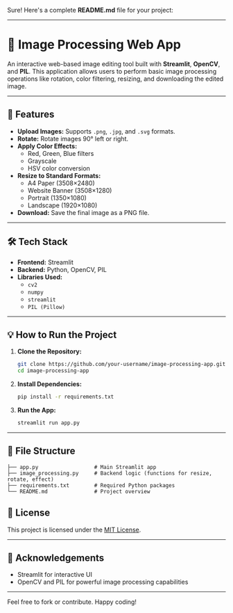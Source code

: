Sure! Here's a complete **README.md** file for your project:

---


# 📸 Image Processing Web App

An interactive web-based image editing tool built with **Streamlit**, **OpenCV**, and **PIL**. This application allows users to perform basic image processing operations like rotation, color filtering, resizing, and downloading the edited image.

---

## 🚀 Features

- **Upload Images:** Supports `.png`, `.jpg`, and `.svg` formats.
- **Rotate:** Rotate images 90° left or right.
- **Apply Color Effects:**
  - Red, Green, Blue filters
  - Grayscale
  - HSV color conversion
- **Resize to Standard Formats:**
  - A4 Paper (3508×2480)
  - Website Banner (3508×1280)
  - Portrait (1350×1080)
  - Landscape (1920×1080)
- **Download:** Save the final image as a PNG file.

---

## 🛠️ Tech Stack

- **Frontend:** Streamlit
- **Backend:** Python, OpenCV, PIL
- **Libraries Used:**
  - `cv2`
  - `numpy`
  - `streamlit`
  - `PIL (Pillow)`

---

## 💡 How to Run the Project

1. **Clone the Repository:**
   ```bash
   git clone https://github.com/your-username/image-processing-app.git
   cd image-processing-app


2. **Install Dependencies:**

   ```bash
   pip install -r requirements.txt
   ```

3. **Run the App:**

   ```bash
   streamlit run app.py
   ```

---

## 📂 File Structure

```
├── app.py                  # Main Streamlit app
├── image_processing.py     # Backend logic (functions for resize, rotate, effect)
├── requirements.txt        # Required Python packages
└── README.md               # Project overview
```

## 📄 License

This project is licensed under the [MIT License](LICENSE).

---

## 🙌 Acknowledgements

* Streamlit for interactive UI
* OpenCV and PIL for powerful image processing capabilities

---

Feel free to fork or contribute. Happy coding!

```
